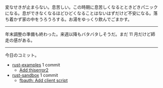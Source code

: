 変なせきが止まらない。息苦しい。この時期に息苦しくなるとときどきパニックになる。息ができなくなるほどひどくなることはないはずだけど不安になる。落ち着かず家の中をうろうろする。お湯をゆっくり飲んでごまかす。

---

年末調整の準備も終わった。来週以降もバタバタしそうだ。まだ 11 月だけど師走の感がある。

---

今日のコミット。

- [rust-examples](https://github.com/bouzuya/rust-examples) 1 commit
  - [Add thiserror2](https://github.com/bouzuya/rust-examples/commit/dfaf6bf7014364459fa47ee2d4c18aed5939aea3)
- [rust-sandbox](https://github.com/bouzuya/rust-sandbox) 1 commit
  - [fbauth: Add client script](https://github.com/bouzuya/rust-sandbox/commit/a4279ffe36ff49e53694e35b0dcebb453e9f4f02)

